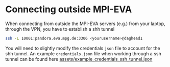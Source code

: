 # Connecting outside MPI-EVA

When connecting from outside the MPI-EVA servers (e.g.) from your laptop, through the VPN, you have to establish a shh tunnel

```bash
ssh -L 10001:pandora.eva.mpg.de:3306 <yourusername>@daghead1
```

You will need to slightly modify the credentials `json` file to account for the shh tunnel. An example `credentials.json` file when working through a ssh tunnel can be found here [assets/example_credentials_ssh_tunnel.json](https://raw.githubusercontent.com/sidora-tools/pydora/main/assets/example_credentials_ssh_tunnel.json)
